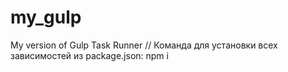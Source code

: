 # my_gulp
My version of Gulp Task Runner
	// Команда для установки всех зависимостей из package.json:
		npm i
